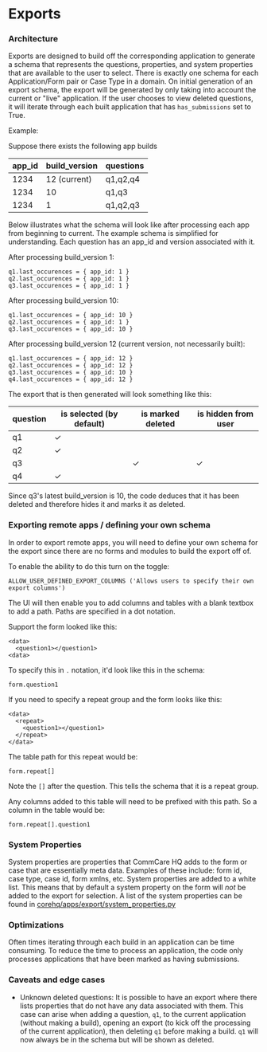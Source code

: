 # Exports

### Architecture

Exports are designed to build off the corresponding application to generate a schema that represents the
questions, properties, and system properties that are available to the user to select.
There is exactly one schema for each Application/Form pair or Case Type in a domain.
On initial generation of an export schema, the export will be generated by only taking into account the current
or "live" application. If the user chooses to view deleted questions, it will iterate through each built
application that has `has_submissions` set to True.

Example:

Suppose there exists the following app builds

| app_id | build_version | questions |
|--------|---------------|-----------|
| 1234   | 12 (current)  | q1,q2,q4  |
| 1234   | 10            | q1,q3     |
| 1234   | 1             | q1,q2,q3  |

Below illustrates what the schema will look like after processing each app from beginning to current.
The example schema is simplified for understanding. Each question has an app_id and version associated with it.

After processing build_version 1:

```
q1.last_occurences = { app_id: 1 }
q2.last_occurences = { app_id: 1 }
q3.last_occurences = { app_id: 1 }
```

After processing build_version 10:

```
q1.last_occurences = { app_id: 10 }
q2.last_occurences = { app_id: 1 }
q3.last_occurences = { app_id: 10 }
```

After processing build_version 12 (current version, not necessarily built):

```
q1.last_occurences = { app_id: 12 }
q2.last_occurences = { app_id: 12 }
q3.last_occurences = { app_id: 10 }
q4.last_occurences = { app_id: 12 }
```

The export that is then generated will look something like this:

| question | is selected (by default) | is marked deleted | is hidden from user |
|------|---|---|---|
| q1 | ✓ |  |  |
| q2 | ✓ |  |  |
| q3 | | ✓ | ✓ |
| q4 | ✓ |  |  |

Since q3's latest build_version is 10, the code deduces that it has been deleted and therefore hides it and marks
it as deleted.

### Exporting remote apps / defining your own schema

In order to export remote apps, you will need to define your own schema for the export since there are no forms
and modules to build the export off of.

To enable the ability to do this turn on the toggle:

```
ALLOW_USER_DEFINED_EXPORT_COLUMNS ('Allows users to specify their own export columns')
```

The UI will then enable you to add columns and tables with a blank textbox to add a path. Paths are specified in
a dot notation.

Support the form looked like this:

```
<data>
  <question1></question1>
<data>
```

To specify this in `.` notation, it'd look like this in the schema:

```
form.question1
```

If you need to specify a repeat group and the form looks like this:

```
<data>
  <repeat>
    <question1></question1>
  </repeat>
</data>
```

The table path for this repeat would be:

```
form.repeat[]
```

Note the `[]` after the question. This tells the schema that it is a repeat group.

Any columns added to this table will need to be prefixed with this path. So a column in the table would be:

```
form.repeat[].question1
```

### System Properties

System properties are properties that CommCare HQ adds to the form or case that are essentially meta data. Examples
of these include: form id, case type, case id, form xmlns, etc. System properties are added to a white list. This
means that by default a system property on the form will _not_ be added to the export for selection. A list of the
system properties can be found
in [corehq/apps/export/system_properties.py](https://github.com/dimagi/commcare-hq/blob/master/corehq/apps/export/system_properties.py)

### Optimizations

Often times iterating through each build in an application can be time consuming. To reduce the time to process an
application, the code only processes applications that have been marked as having submissions.

### Caveats and edge cases

- Unknown deleted questions: It is possible to have an export where there lists properties that do not have any
  data associated with them. This case can arise when adding a question, `q1`, to the current application (without
  making a build), opening an export (to kick off the processing of the current application), then deleting `q1`
  before making a build. `q1` will now always be in the schema but will be shown as deleted.
